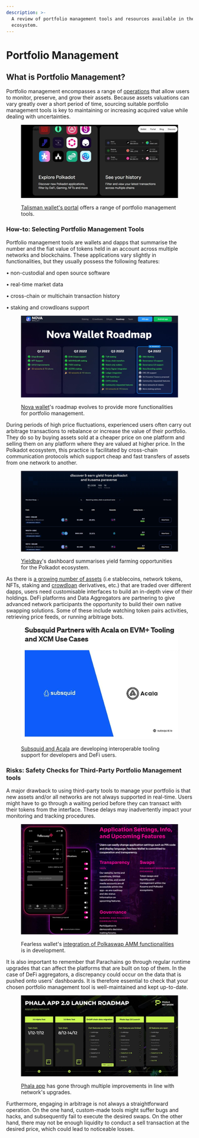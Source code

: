 ```yaml
---
description: >-
  A review of portfolio management tools and resources available in the Polkadot
  ecosystem.
---
```


# Portfolio Management

## What is Portfolio Management?

Portfolio management encompasses a range of [operations](https://dot-alert.gitbook.io/dot.alert/content/3.operations) that allow users to monitor, preserve, and grow their assets. Because assets valuations can vary greatly over a short period of time, sourcing suitable portfolio management tools is key to maintaining or increasing acquired value while dealing with uncertainties.

<figure><img src="../../../.gitbook/assets/O_SwappingTalisman.JPG" alt="A webpage of Talisman wallet&#x27;s website indicating its portfolio management features."><figcaption><p><a href="https://www.talisman.xyz/portal">Talisman wallet's portal</a> offers a range of portfolio management tools.</p></figcaption></figure>



### How-to: Selecting Portfolio Management Tools

Portfolio management tools are wallets and dapps that summarise the number and the fiat value of tokens held in an account across multiple networks and blockchains. These applications vary slightly in functionalities, but they usually possess the following features:

• non-custodial and open source software

• real-time market data

• cross-chain or multichain transaction history&#x20;

• staking and crowdloans support

<figure><img src="../../../.gitbook/assets/O_SwappingNovaRoadmap.JPG" alt="A view of Nova wallet&#x27;s roadmap for the year 2022 proposing new features for portfolio management."><figcaption><p><a href="https://novawallet.io/">Nova wallet</a>'s roadmap evolves to provide more functionalities for portfolio management.</p></figcaption></figure>

During periods of high price fluctuations, experienced users often carry out arbitrage transactions to rebalance or increase the value of their portfolio. They do so by buying assets sold at a cheaper price on one platform and selling them on any platform where they are valued at higher price. In the Polkadot ecosystem, this practice is facilitated by cross-chain communication protocols which support cheap and fast transfers of assets from one network to another.&#x20;

<figure><img src="../../../.gitbook/assets/O_SwappingYieldbay.JPG" alt="A screenshot of Yieldbay&#x27;s dashboard giving an overview of DeFi yield farming opportunities for the Polkadot ecosystem."><figcaption><p><a href="https://list.yieldbay.io/">Yieldbay</a>'s dashboard summarises yield farming opportunities for the Polkadot ecosystem.</p></figcaption></figure>

As there is [a growing number of assets](pairs-availability.md) (i.e stablecoins, network tokens, NFTs, staking and [crowdloan](https://dot-alert.gitbook.io/dot.alert/content/3.operations/crowdfunding/crowdloans) derivatives, etc.) that are traded over different dapps, users need customisable interfaces to build an in-depth view of their holdings. DeFi platforms and Data Aggregators are partnering to give advanced network participants the opportunity to build their own native swapping solutions. Some of these include watching token pairs activities, retrieving price feeds, or running arbitrage bots.

<figure><img src="../../../.gitbook/assets/O_SwappingSubsquidAcala.JPG" alt="A screenshot celebrating the partnership between Subsquid and Acala."><figcaption><p><a href="https://medium.com/subsquid/subsquid-partners-with-acala-on-evm-tooling-and-xcm-use-cases-9de22255b6b4">Subsquid and Acala</a> are developing interoperable tooling support for developers and DeFi users. </p></figcaption></figure>



### Risks: Safety Checks for Third-Party Portfolio Management tools

A major drawback to using third-party tools to manage your portfolio is that new assets and/or all networks are not always supported in real-time. Users might have to go through a waiting period before they can transact with their tokens from the interface. These delays may inadvertently impact your monitoring and tracking procedures.

<figure><img src="../../../.gitbook/assets/O_SwappingFearlessfeatures.JPG" alt="An overview of the upcoming features of Fearless wallet, including the integration of Polkaswap."><figcaption><p>Fearless wallet's <a href="https://fearlesswallet.io/#Roadmap">integration of Polkaswap AMM functionalities</a> is in development.</p></figcaption></figure>

It is also important to remember that Parachains go through regular runtime upgrades that can affect the platforms that are built on top of them. In the case of DeFi aggregators, a discrepancy could occur on the data that is pushed onto users' dashboards. It is therefore essential to check that your chosen portfolio management tool is well-maintained and kept up-to-date.

<figure><img src="../../../.gitbook/assets/O_SwappingPhaladapp.JPG" alt="A roadmap for Phala app 2.0."><figcaption><p><a href="https://app.phala.network/">Phala app</a> has gone through multiple improvements in line with network's upgrades.</p></figcaption></figure>

Furthermore, engaging in arbitrage is not always a straightforward operation. On the one hand, custom-made tools might suffer bugs and hacks, and subsequently fail to execute the desired swaps. On the other hand, there may not be enough liquidity to conduct a sell transaction at the desired price, which could lead to noticeable losses.&#x20;

